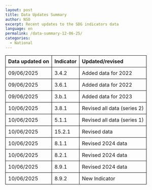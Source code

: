 ```yaml
---
layout: post
title: Data Updates Summary
author: NSO
excerpt: Recent updates to the SDG indicators data
language: en
permalink: /data-summary-12-06-25/
categories:
  - National
---
```

<table style="border-collapse: collapse; width: 100%;">
  <thead>
    <tr>
      <th style="border: 1px solid #000; padding: 8px; text-align: left;">Data updated on</th>
      <th style="border: 1px solid #000; padding: 8px; text-align: left;">Indicator</th>
      <th style="border: 1px solid #000; padding: 8px; text-align: left;">Updated/revised</th>
    </tr>
  </thead>
  <tbody>
    <tr>
      <td style="border: 1px solid #000; padding: 8px;">09/06/2025</td>
      <td style="border: 1px solid #000; padding: 8px;">3.4.2</td>
      <td style="border: 1px solid #000; padding: 8px;">Added data for 2022</td>
    </tr>
    <tr>
      <td style="border: 1px solid #000; padding: 8px;">09/06/2025</td>
      <td style="border: 1px solid #000; padding: 8px;">3.6.1</td>
      <td style="border: 1px solid #000; padding: 8px;">Added data for 2022</td>
    </tr>
    <tr>
      <td style="border: 1px solid #000; padding: 8px;">09/06/2025</td>
      <td style="border: 1px solid #000; padding: 8px;">3.b.1</td>
      <td style="border: 1px solid #000; padding: 8px;">Added data for 2023</td>
    </tr>
    <tr>
      <td style="border: 1px solid #000; padding: 8px;">10/06/2025</td>
      <td style="border: 1px solid #000; padding: 8px;">3.8.1</td>
      <td style="border: 1px solid #000; padding: 8px;">Revised all data (series 2)</td>
    </tr>
    <tr>
      <td style="border: 1px solid #000; padding: 8px;">10/06/2025</td>
      <td style="border: 1px solid #000; padding: 8px;">5.1.1</td>
      <td style="border: 1px solid #000; padding: 8px;">Revised all data (series 1)</td>
    </tr>
    <tr>
      <td style="border: 1px solid #000; padding: 8px;">10/06/2025</td>
      <td style="border: 1px solid #000; padding: 8px;">15.2.1</td>
      <td style="border: 1px solid #000; padding: 8px;">Revised data</td>
    </tr>
    <tr>
      <td style="border: 1px solid #000; padding: 8px;">10/06/2025</td>
      <td style="border: 1px solid #000; padding: 8px;">8.1.1</td>
      <td style="border: 1px solid #000; padding: 8px;">Revised 2024 data</td>
    </tr>
    <tr>
      <td style="border: 1px solid #000; padding: 8px;">10/06/2025</td>
      <td style="border: 1px solid #000; padding: 8px;">8.2.1</td>
      <td style="border: 1px solid #000; padding: 8px;">Revised 2024 data</td>
    </tr>
    <tr>
      <td style="border: 1px solid #000; padding: 8px;">10/06/2025</td>
      <td style="border: 1px solid #000; padding: 8px;">8.9.1</td>
      <td style="border: 1px solid #000; padding: 8px;">Revised 2024 data</td>
    </tr>
    <tr>
      <td style="border: 1px solid #000; padding: 8px;">10/06/2025</td>
      <td style="border: 1px solid #000; padding: 8px;">8.9.2</td>
      <td style="border: 1px solid #000; padding: 8px;">New Indicator</td>
    </tr>
  </tbody>
</table>
